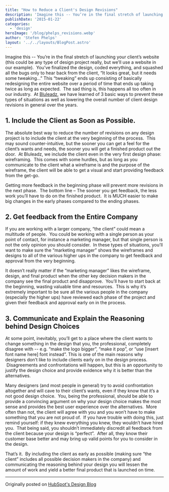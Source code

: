 ```yaml
---
title: "How to Reduce a Client's Design Revisions"
description: 'Imagine this -- You’re in the final stretch of launching your client’s website (this could be any type of design project really, but we’ll use a website in our example).  You’ve finalized the design, coded everything, and squashed all the bugs only to hear back from the client, “It looks great'
publishDate: '2015-01-22'
categories:
  - 'design'
heroImage: '/blog/phelps_revisions.webp'
author: 'Stefen Phelps'
layout: '../../layouts/BlogPost.astro'
---
```


Imagine this -- You’re in the final stretch of launching your client’s website (this could be any type of design project really, but we’ll use a website in our example).  You’ve finalized the design, coded everything, and squashed all the bugs only to hear back from the client, “It looks great, but it needs some tweaking…” This “tweaking” ends up consisting of basically redesigning the entire website over a period of time that ends up taking twice as long as expected.  The sad thing is, this happens all too often in our industry.  At [Bluleadz](http://www.bluleadz.com/), we have learned of 3 basic ways to prevent these types of situations as well as lowering the overall number of client design revisions in general over the years.

## **1\. Include the Client as Soon as Possible.**

The absolute best way to reduce the number of revisions on any design project is to include the client at the very beginning of the process.  This may sound counter-intuitive, but the sooner you can get a feel for the client’s wants and needs, the sooner you will get a finished product out the door.  At Bluleadz, we include the client even in the very first design phase: wireframing.  This comes with some hurdles, but as long as you communicate to the client what a wireframe is and the purpose of the wireframe, the client will be able to get a visual and start providing feedback from the get-go.

Getting more feedback in the beginning phase will prevent more revisions in the next phase.  The bottom line – The sooner you get feedback, the less work you’ll have to do on the finished product.  It is MUCH easier to make big changes in the early phases compared to the ending phases.

## **2\. Get feedback from the Entire Company**

If you are working with a larger company, “the client” could mean a multitude of people.  You could be working with a single person as your point of contact, for instance a marketing manager, but that single person is not the only opinion you should consider.  In these types of situations, you’ll want to make sure the “marketing manager” shows the wireframes and designs to all of the various higher ups in the company to get feedback and approval from the very beginning.

It doesn’t really matter if the “marketing manager” likes the wireframe, design, and final product when the other key decision makers in the company see the final product and disapprove.  You’ll have to start back at the beginning, wasting valuable time and resources.  This is why it’s extremely important to be sure all the various people in the company (especially the higher ups) have reviewed each phase of the project and given their feedback and approval early on in the process.

## **3\. Communicate and Explain the Reasoning behind Design Choices**

At some point, inevitably, you’ll get to a place where the client wants to change something in the design that you, the professional, completely disagree with -- e.g. “make the logo bigger”, “make it pop”, or “use \[insert font name here\] font instead”. This is one of the main reasons why designers don’t like to include clients early on in the design process.  Disagreements and confrontations will happen, but this is an opportunity to justify the design choice and provide evidence why it is better than the alternatives.

Many designers (and most people in general) try to avoid confrontation altogether and will cave to their client’s wants, even if they know that it’s a not good design choice.  You, being the professional, should be able to provide a convincing argument on why your design choice makes the most sense and provides the best user experience over the alternatives.  More often than not, the client will agree with you and you won’t have to make something that you are not proud of.  If you have trouble with doing this, just remind yourself: if they knew everything you knew, they wouldn’t have hired you.  That being said, you shouldn’t immediately discredit all feedback from the client because your design is “perfect”.  After all, they know their customer base better and may bring up valid points for you to consider in the design.

That’s it.  By including the client as early as possible (making sure “the client” includes all possible decision makers in the company) and communicating the reasoning behind your design you will lessen the amount of work and yield a better final product that is launched on time.

---

Originally posted on [HubSpot's Design Blog](http://designers.hubspot.com/blog/reduce-client-revisions)
